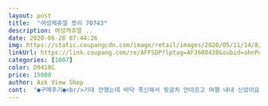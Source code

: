 ```yaml
---
layout: post 
title:  "여성케쥬얼 쪼리 70743" 
description: 여성케쥬얼 ..
date: 2020-06-28 07:44:26 
img: https://static.coupangcdn.com/image/retail/images/2020/05/11/14/8/d317afc4-9c47-47e8-b287-1040a8aa9abb.jpg 
linkUrl: https://link.coupang.com/re/AFFSDP?lptag=AF3600438&subid=ahnPublicAsk&pageKey=1566244400&itemId=2678188182&vendorItemId=70668711569&traceid=V0-113-fe92f134f9d90169 
categories: [1007] 
color: D9418C 
price: 15000 
author: Ask View Shop 
cont:  "●구매후기●<br/>기대 안했는데 바닥 푹신해서 뒷굼치 안아프고 여행 내내 신았어요 다른 색 도 사랴구요<br/>매우 만족 스럽습니다.<br/><br/>무거운건 모르겠고<br/>발볼이 넓은편이 전혀아닌데 넓단소리 한번도 안들었는데 신랑이 넓어보인대요 발에 살이찐건지ㅜㅜ<br/>신고 다니다봄 늘어나던지 끈이 끊어질일이 있음 안되겠지만<br/>에나멜은 물묻음 미끄러워서 이거로 주문했는데 미끄러움은 걱정안해도 되겠어요 밑창고무는 반투명?실리콘?같아서 쪼끔 비어 보이긴하는데 가성비는 나쁘지않은 착화감이네용<br/>오래신으면이야 뒷꿈치는 아프겠죠.<br/><br/>원래 구두운동화 235신는데 240시켰더니 여유없이 딱맞아요<br/>일단 색상 예쁘고 편하긴해요.<br/><br/>짧게 외출시에는 예쁘게 잘 신을거같아요<br/>쪼리가.<br/>.<br/>발이 넓적 하면 안되겠어요<br/>쿠션감은 없습니다.<br/><br/>" 
---
```

